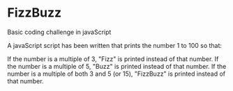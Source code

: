 # FizzBuzz
Basic coding challenge in javaScript

A javaScript script has been written that prints the number 1 to 100 so that:

If the number is a multiple of 3, "Fizz" is printed instead of that number.
If the number is a multiple of 5, "Buzz" is printed instead of that number.
If the number is a multiple of both 3 and 5 (or 15), "FizzBuzz" is printed instead of that number.
